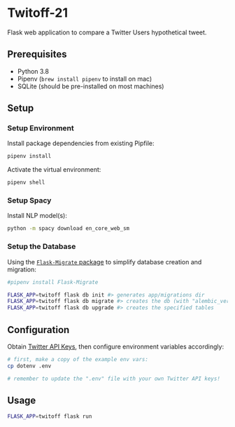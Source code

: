 # Twitoff-21

Flask web application to compare a Twitter Users hypothetical tweet.

## Prerequisites

  + Python 3.8
  + Pipenv (`brew install pipenv` to install on mac)
  + SQLite (should be pre-installed on most machines)

## Setup

### Setup Environment

Install package dependencies from existing Pipfile:

```sh
pipenv install
```

Activate the virtual environment:

```sh
pipenv shell
```

### Setup Spacy

Install NLP model(s):

```sh
python -m spacy download en_core_web_sm
```

### Setup the Database

Using the [`Flask-Migrate` package](https://flask-migrate.readthedocs.io/en/latest/) to simplify database creation and migration:

```sh
#pipenv install Flask-Migrate
```

```sh
FLASK_APP=twitoff flask db init #> generates app/migrations dir
FLASK_APP=twitoff flask db migrate #> creates the db (with "alembic_version" table)
FLASK_APP=twitoff flask db upgrade #> creates the specified tables
```

## Configuration

Obtain [Twitter API Keys](https://developer.twitter.com), then configure environment variables accordingly:

```sh
# first, make a copy of the example env vars:
cp dotenv .env

# remember to update the ".env" file with your own Twitter API keys!
```

## Usage

```sh
FLASK_APP=twitoff flask run
```
